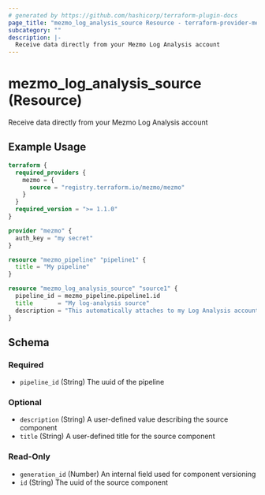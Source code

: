 ```yaml
---
# generated by https://github.com/hashicorp/terraform-plugin-docs
page_title: "mezmo_log_analysis_source Resource - terraform-provider-mezmo"
subcategory: ""
description: |-
  Receive data directly from your Mezmo Log Analysis account
---
```


# mezmo_log_analysis_source (Resource)

Receive data directly from your Mezmo Log Analysis account

## Example Usage

```terraform
terraform {
  required_providers {
    mezmo = {
      source = "registry.terraform.io/mezmo/mezmo"
    }
  }
  required_version = ">= 1.1.0"
}

provider "mezmo" {
  auth_key = "my secret"
}

resource "mezmo_pipeline" "pipeline1" {
  title = "My pipeline"
}

resource "mezmo_log_analysis_source" "source1" {
  pipeline_id = mezmo_pipeline.pipeline1.id
  title       = "My log-analysis source"
  description = "This automatically attaches to my Log Analysis account and streams data"
}
```

<!-- schema generated by tfplugindocs -->
## Schema

### Required

- `pipeline_id` (String) The uuid of the pipeline

### Optional

- `description` (String) A user-defined value describing the source component
- `title` (String) A user-defined title for the source component

### Read-Only

- `generation_id` (Number) An internal field used for component versioning
- `id` (String) The uuid of the source component
